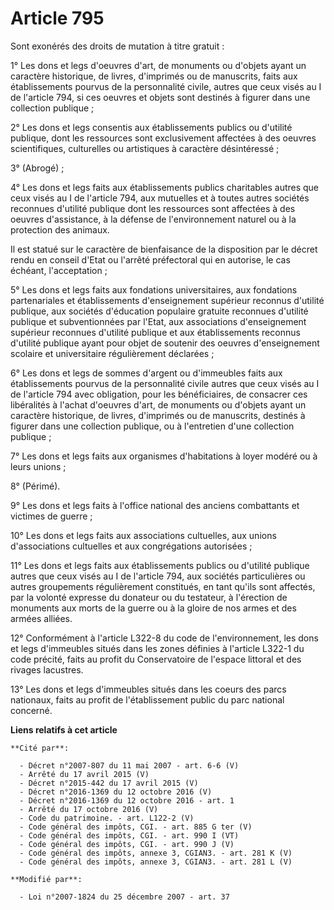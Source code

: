 # Article 795

Sont exonérés des droits de mutation à titre gratuit : 

1° Les dons et legs d'oeuvres d'art, de monuments ou d'objets ayant un caractère historique, de livres, d'imprimés ou de
manuscrits, faits aux établissements pourvus de la personnalité civile, autres que ceux visés au I de l'article 794, si ces
oeuvres et objets sont destinés à figurer dans une collection publique ; 

2° Les dons et legs consentis aux établissements publics ou d'utilité publique, dont les ressources sont exclusivement
affectées à des oeuvres scientifiques, culturelles ou artistiques à caractère désintéressé ; 

3° (Abrogé) ; 

4° Les dons et legs faits aux établissements publics charitables autres que ceux visés au I de l'article 794, aux mutuelles
et à toutes autres sociétés reconnues d'utilité publique dont les ressources sont affectées à des oeuvres d'assistance, à la
défense de l'environnement naturel ou à la protection des animaux. 

Il est statué sur le caractère de bienfaisance de la disposition par le décret rendu en conseil d'Etat ou l'arrêté
préfectoral qui en autorise, le cas échéant, l'acceptation ; 

5° Les dons et legs faits aux fondations universitaires, aux fondations partenariales et établissements d'enseignement
supérieur reconnus d'utilité publique, aux sociétés d'éducation populaire gratuite reconnues d'utilité publique et
subventionnées par l'Etat, aux associations d'enseignement supérieur reconnues d'utilité publique et aux établissements
reconnus d'utilité publique ayant pour objet de soutenir des oeuvres d'enseignement scolaire et universitaire régulièrement
déclarées ; 

6° Les dons et legs de sommes d'argent ou d'immeubles faits aux établissements pourvus de la personnalité civile autres que
ceux visés au I de l'article 794 avec obligation, pour les bénéficiaires, de consacrer ces libéralités à l'achat d'oeuvres
d'art, de monuments ou d'objets ayant un caractère historique, de livres, d'imprimés ou de manuscrits, destinés à figurer
dans une collection publique, ou à l'entretien d'une collection publique ; 

7° Les dons et legs faits aux organismes d'habitations à loyer modéré ou à leurs unions ; 

8° (Périmé). 

9° Les dons et legs faits à l'office national des anciens combattants et victimes de guerre ; 

10° Les dons et legs faits aux associations cultuelles, aux unions d'associations cultuelles et aux congrégations
autorisées ; 

11° Les dons et legs faits aux établissements publics ou d'utilité publique autres que ceux visés au I de l'article 794, aux
sociétés particulières ou autres groupements régulièrement constitués, en tant qu'ils sont affectés, par la volonté expresse
du donateur ou du testateur, à l'érection de monuments aux morts de la guerre ou à la gloire de nos armes et des armées
alliées. 

12° Conformément à l'article L322-8 du code de l'environnement, les dons et legs d'immeubles situés dans les zones définies à
l'article L322-1 du code précité, faits au profit du Conservatoire de l'espace littoral et des rivages lacustres. 

13° Les dons et legs d'immeubles situés dans les coeurs des parcs nationaux, faits au profit de l'établissement public du
parc national concerné.

**Liens relatifs à cet article**

	**Cité par**:

	  - Décret n°2007-807 du 11 mai 2007 - art. 6-6 (V)
	  - Arrêté du 17 avril 2015 (V)
	  - Décret n°2015-442 du 17 avril 2015 (V)
	  - Décret n°2016-1369 du 12 octobre 2016 (V)
	  - Décret n°2016-1369 du 12 octobre 2016 - art. 1
	  - Arrêté du 17 octobre 2016 (V)
	  - Code du patrimoine. - art. L122-2 (V)
	  - Code général des impôts, CGI. - art. 885 G ter (V)
	  - Code général des impôts, CGI. - art. 990 I (VT)
	  - Code général des impôts, CGI. - art. 990 J (V)
	  - Code général des impôts, annexe 3, CGIAN3. - art. 281 K (V)
	  - Code général des impôts, annexe 3, CGIAN3. - art. 281 L (V)

	**Modifié par**:

	  - Loi n°2007-1824 du 25 décembre 2007 - art. 37
